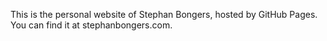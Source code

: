 This is the personal website of Stephan Bongers, hosted by GitHub Pages. You can find it at stephanbongers.com.

